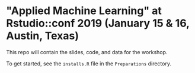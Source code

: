 # "Applied Machine Learning" at Rstudio::conf 2019 (January 15 & 16, Austin, Texas)

This repo will contain the slides, code, and data for the workshop.

To get started, see the `installs.R` file in the `Preparations` directory. 


